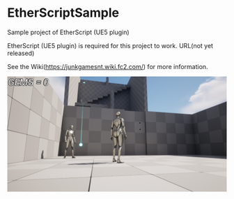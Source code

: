 # EtherScriptSample
Sample project of EtherScript (UE5 plugin)

EtherScript (UE5 plugin) is required for this project to work.
URL(not yet released)

See the Wiki(https://junkgamesnt.wiki.fc2.com/) for more information.

![image](ReadMeImages/TopIMage.png)
